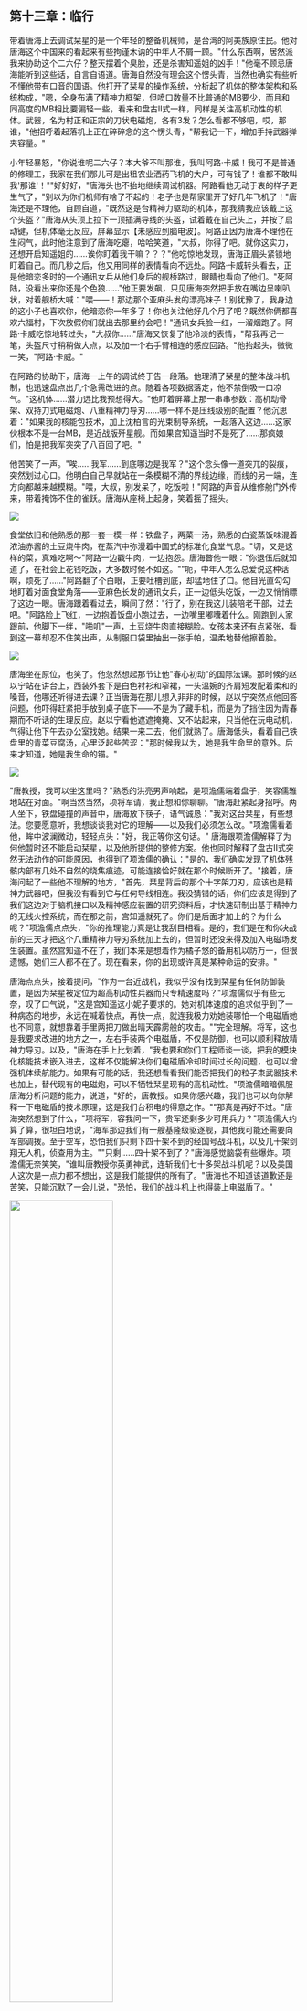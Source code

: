 ## 第十三章：临行
带着唐海上去调试栞星的是一个年轻的整备机械师，是台湾的阿美族原住民。他对唐海这个中国来的看起来有些拘谨木讷的中年人不屑一顾。"什么东西啊，居然派我来协助这个二六仔？整天摆着个臭脸，还是杀害知遥姐的凶手！"他毫不顾忌唐海能听到这些话，自言自语道。唐海自然没有理会这个愣头青，当然也确实有些听不懂他带有口音的国语。他打开了栞星的操作系统，分析起了机体的整体架构和系统构成，"嗯，全身布满了精神力框架，但喷口数量不比普通的MB要少，而且和同高度的MB相比要偏轻一些，看来和盘古II式一样，同样是关注高机动性的机体。武器，名为村正和正宗的刀状电磁炮，各有3发？怎么看都不够吧，哎，那谁，"他招呼着起落机上正在碎碎念的这个愣头青，"帮我记一下，增加手持武器弹夹容量。"

小年轻暴怒，"你说谁呢二六仔？本大爷不叫那谁，我叫阿路·卡威！我可不是普通的修理工，我家在我们那儿可是出租农业洒药飞机的大户，可有钱了！谁都不敢叫我'那谁'！""好好好，"唐海头也不抬地继续调试机器。阿路看他无动于衷的样子更生气了，"别以为你们机师有啥了不起的！老子也是帮家里开了好几年飞机了！"唐海还是不理他，自顾自道，"既然这是台精神力驱动的机体，那我猜我应该戴上这个头盔？"唐海从头顶上拉下一顶插满导线的头盔，试着戴在自己头上，并按了启动键，但机体毫无反应，屏幕显示【未感应到脑电波】。阿路正因为唐海不理他在生闷气，此时他注意到了唐海吃瘪，哈哈笑道，"大叔，你得了吧。就你这实力，还想开启知遥姐的......诶你盯着我干嘛？？？"他吃惊地发现，唐海正眉头紧锁地盯着自己。而几秒之后，他又用同样的表情看向不远处。阿路·卡威转头看去，正是他暗恋多时的一个通讯女兵从他们身后的舰桥路过，眼睛也看向了他们。"死阿陆，没看出来你还是个色狼......"他正要发飙，只见唐海突然把手放在嘴边呈喇叭状，对着舰桥大喊："喂——！那边那个亚麻头发的漂亮妹子！别犹豫了，我身边的这小子也喜欢你，他暗恋你一年多了！你也关注他好几个月了吧？既然你俩都喜欢六福村，下次放假你们就出去那里约会吧！"通讯女兵脸一红，一溜烟跑了。阿路·卡威吃惊地转过头，"大叔你......"唐海又恢复了他冷淡的表情，"帮我再记一笔，头盔尺寸稍稍做大点，以及加一个右手臂相连的感应回路。"他抬起头，微微一笑，"阿路·卡威。"

在阿路的协助下，唐海一上午的调试终于告一段落。他理清了栞星的整体战斗机制，也迅速盘点出几个急需改进的点。随着各项数据落定，他不禁倒吸一口凉气。"这机体......潜力远比我预想得大。"他盯着屏幕上那一串串参数：高机动骨架、双持刀式电磁炮、八重精神力导刃......哪一样不是压线级别的配置？他沉思着："如果我的核能包技术，加上沈柏言的光束制导系统，一起落入这边......这家伙根本不是一台MB，是近战版歼星舰。而如果宫知遥当时不是死了......那疯娘们，怕是把我军突突了八百回了吧。"

他苦笑了一声。"唉......我军......到底哪边是我军？"这个念头像一道突兀的裂痕，突然划过心口。他明白自己早就站在一条模糊不清的界线边缘，而线的另一端，连方向都越来越模糊。"喂，大叔，别发呆了，吃饭啦！"阿路的声音从维修舱门外传来，带着掩饰不住的雀跃。唐海从座椅上起身，笑着摇了摇头。


<img src="./illustrations/51.png" />

食堂依旧和他熟悉的那一套一模一样：铁盘子，两菜一汤，熟悉的白瓷蒸饭味混着浓油赤酱的土豆烧牛肉，在蒸汽中弥漫着中国式的标准化食堂气息。"切，又是这样的菜，真难吃啊～"阿路一边戳牛肉，一边抱怨。唐海瞥他一眼："你退伍后就知道了，在社会上花钱吃饭，大多数时候不如这。""呃，中年人怎么总爱说这种话啊，烦死了......"阿路翻了个白眼，正要吐槽到底，却猛地住了口。他目光直勾勾地盯着对面食堂角落——亚麻色长发的通讯女兵，正一边低头吃饭，一边又悄悄瞟了这边一眼。唐海跟着看过去，瞬间了然："行了，别在我这儿装陪老干部，过去吧。"阿路脸上飞红，一边抱着饭盘小跑过去，一边嘴里嘟囔着什么。刚跑到人家跟前，他脚下一绊，"啪叽"一声，土豆烧牛肉直接糊脸。女孩本来还有点紧张，看到这一幕却忍不住笑出声，从制服口袋里抽出一张手帕，温柔地替他擦着脸。

<img src="./illustrations/53.png" />

唐海坐在原位，也笑了。他忽然想起那节让他"春心初动"的国际法课。那时候的赵以宁站在讲台上，西装外套下是白色衬衫和窄裙，一头温婉的齐肩短发配着柔和的嗓音，他哪还听得进去课？正当唐海在那儿想入非非的时候，赵以宁突然点他回答问题，他吓得赶紧把手放到桌子底下——不是为了藏手机，而是为了挡住因为青春期而不听话的生理反应。赵以宁看他遮遮掩掩、又不站起来，只当他在玩电动机，气得让他下午去办公室找她。结果一来二去，他们就熟了。唐海低头，看着自己铁盘里的青菜豆腐汤，心里泛起些苦涩："那时候我以为，她是我生命里的意外。后来才知道，她是我生命的锚。"

<img src="./illustrations/54.png" />

"唐教授，我可以坐这里吗？"熟悉的洪亮男声响起，是项澹儒端着盘子，笑容儒雅地站在对面。"啊当然当然，项将军请，我正想和你聊聊。"唐海赶紧起身招呼。两人坐下，铁盘碰撞的声音中，唐海放下筷子，语气诚恳："我对这台栞星，有些想法。您要愿意听，我想谈谈我对它的理解——以及我们必须怎么改。"项澹儒看着他，眸中波澜微动，轻轻点头："好，我正等你这句话。"
唐海跟项澹儒解释了为何他暂时还不能启动栞星，以及他所提供的整修方案。他也同时解释了盘古II式突然无法动作的可能原因，也得到了项澹儒的确认："是的，我们确实发现了机体残骸内部有几处不自然的烧焦痕迹，可能连接恰好就在那个时候断开了。"接着，唐海问起了一些他不理解的地方，"首先，栞星背后的那个十字架刀刃，应该也是精神力武器吧，但我没有看到它与任何导线相连。我没猜错的话，你们应该是得到了我们这边对于脑机接口以及精神感应装置的研究资料后，才快速研制出基于精神力的无线火控系统，而在那之前，宫知遥就死了。你们是后面才加上的？为什么呢？"项澹儒点点头，"你的推理能力真是让我刮目相看。是的，我们是在和你决战前的三天才把这个八重精神力导刃系统加上去的，但暂时还没来得及加入电磁场发生装置。虽然宫知遥不在了，我们本来是想着作为橘子悠的备用机以防万一，但很遗憾，她们三人都不在了。现在看来，你的出现或许真是某种命运的安排。"

唐海点点头，接着提问，"作为一台近战机，我似乎没有找到栞星有任何防御装置，是因为栞星被定位为超高机动性兵器而只专精速度吗？"项澹儒似乎有些无奈，叹了口气说，"这是宫知遥这小妮子要求的。她对机体速度的追求似乎到了一种病态的地步，永远在喊着快点，再快一点，就连我极力劝她装哪怕一个电磁盾她也不同意，就想靠着手里两把刀做出晴天霹雳般的攻击。""完全理解。将军，这也是我要求改进的地方之一，左右手装两个电磁盾，不仅是防御，也可以顺利释放精神力导刃。以及，"唐海在手上比划着，"我也要和你们工程师谈一谈，把我的模块化核能技术嵌入进去，这样不仅能解决你们电磁盾冷却时间过长的问题，也可以增强机体续航能力。如果有可能的话，我还想看看我们能否把我们的粒子束武器技术也加上，替代现有的电磁炮，可以不牺牲栞星现有的高机动性。"项澹儒暗暗佩服唐海分析问题的能力，说道，"好的，唐教授。如果你感兴趣，我们也可以向你解释一下电磁盾的技术原理，这是我们台积电的得意之作。""那真是再好不过。"唐海突然想到了什么，"项将军，容我问一下，贵军还剩多少可用兵力？"项澹儒大约算了算，很坦白地说，"海军那边我们有一艘基隆级驱逐舰，其他我可能还需要向军部调拨。至于空军，恐怕我们只剩下四十架不到的经国号战斗机，以及几十架剑翔无人机，侦查用为主。""只剩......四十架不到了？"唐海感觉脑袋有些爆炸。项澹儒无奈笑笑，"谁叫唐教授你英勇神武，连斩我们七十多架战斗机呢？以及美国人这次是一点力都不想出，这是我们能提供的所有了。"唐海也不知道该道歉还是苦笑，只能沉默了一会儿说，"恐怕，我们的战斗机上也得装上电磁盾了。"

<img src="./illustrations/55.png" width=60% />

饭后，唐海又和项澹儒手下的工程师开了个长会。当两边分别谈到电磁盾和光束武器时，他们惊讶地发现，其背后的原理居然是一模一样的，都是基于对带电粒子的控制。唯一不同的是，作为盾牌，带电粒子发生器需要把装置内部的磁场调节到一个很巧妙的强度区间，形成一个近乎静态的磁场，这样带电粒子的活动半径就可以被控制在一定范围内，不会发散也不会坍缩。而光束武器则是相反的思路，它需要将磁场的强度做出快速的变化，给带电粒子提供加速度，这样能把带电粒子用强劲的电场力射出去，形成一道高能带电粒子束。之所以沈柏言的研究还需要将其和制导技术联合，是因为高能带电粒子很容易发散，而现在有了顾崇渊的激光诱导技术后，才有了成型的粒子束，也就是赤烬。当然，唐海是不知道这个名字的。台积电虽然贵为全球最强芯片制造商，但光刻机技术都来自荷兰，是来不及复刻顾崇渊的技术的。不过，有了电磁盾的原理，唐海提出了静-动磁场结合的概念模型，让由静磁场产生的带电粒子定型，而由动磁场产生的带电粒子提供动能，这样就能在没有激光诱导的前提下，依然产生定型的高能带电粒子束。虽然脱离了磁场一定距离后的光束不可能继续保持形状，因此不可能像赤烬那样穿越68海里，但打击肉眼可见的目标应该还是没问题的。这样，把栞星手上的电磁炮换成高能粒子束步枪，配合唐海的半永久式的核动力能源包，不仅可以达到理论上的无限弹药，还能极大减轻机体的重量，从而保持宫知遥心心念念的高速。而唐海也知道，不仅仅是致敬宫知遥对这片土地的感情，在军力极其有限的情况下，无论是突击还是脱出，这种高速也是必不可少的。

台湾军队这边的科研团队立马跟进试验，而第二天一早开始，唐海就同时开展了好几个项目，加紧模块化核能包的研制以及在机体各个部位的部署，电磁盾的安装，以及为了应付潜在的潜艇，他不得不要求在机体腰部增加两门轻量级鱼雷炮管。当然，最要紧的还是精神感应装置改进，不然机体都发动不起来。他特地向工程团队了盘古II式仿生丝线的问题，并且了解到台湾这边选用的是完全不同的无机合成材料，在确保功能性的前提下不会有和金属的排异性的问题时，唐海松了一口气。虽然台积电的工程团队在全球出了名的高效，但随时可能到来的战争的压迫下，唐海不敢指望这些要求能被全部达成。唐海一边计算这些技术的参数，一边让阿路给他记下结果。但当他看到阿路一脸花痴样，还在鸡贼偷笑时，心里顿时有种不详的预感。\"拿来，你的记录给我看下！\"他不由分说夺过阿路的记录，看了几眼后顿时火冒三丈，\"三处！这里，这里还有这里，这么重要的三个参数你给我记错了！你是不舒服吗？"然后他想到了什么，扶起了额头："得得得，别说了。你是昨天告白成功了是吧？\"阿路嘿嘿一笑，\"师父，你又读我记忆！\"唐海扶着额头叹气，\"这点破事儿都写你脸上了，还需要我读？苍天啊，是不是在这个世界上，凡是技术男碰到心上人，都得输错三次参数啊？\"\"你说什么师父？\"\"没什么。还有，谁是你师父了？\"\"其实吧，昨天晚上我俩在一起啦！过俩星期我们正好都轮到休息，打算一起去六福村。多亏了你啊师父！\"\"少废话，赶紧把这些数据给项将军那里送过去。还有，别叫我师父！当我徒弟的没一个有好下场的！\"\"嘿嘿，好的师父！\"

<img src="./illustrations/57.png" />

几天下来，栞星，确切地说，栞星II式，已基本完成。唐海见到它的时候，只见全新的八重精神导刃全面搭建完毕，在模块化核能包的帮助下，每一把刀刃都有独立能源，可以持续更长的作战时间而无需回母机充电。两把全新的刃式光束步枪也已就位，并且把名字由日式的村正和正宗改为了台湾的国兽【黑熊】。小腿上，前后两侧保留了本身的腿部铡刀，而精神力感应系统自然是准备就绪，左右两臂的电磁场发生器也在格纳库灯光的照耀下闪闪发亮。\"所以鱼雷管呢？\"唐海转头向工程师问道，工程师如实回答，\"多装两根鱼雷管要改变机体的操作系统和火控通道，工程量实在太大。而且实话说，作为飞行器的MB上的投掷式鱼雷在现代战争中很少能有作用，一般只是摆设，上面的大人物不会懂的。\"唐海坐进驾驶舱，按下了开启键。果然，这次栞星II式成功启动。他做了几个简单的动作，完成度极高，比盘古II式感觉更灵敏，他稍稍舒了口气。当天下午，唐海进行了栞星II式的试飞。从格纳库冲出来的时候，他觉得自己再一次久违地看见了蓝天。他操作着机体，低空飞行着。\"速度确实超出盘古II式至少8%，因为喷嘴多的缘故，在精神力骨架的帮助下，走位也可以更灵活。即使如此，考虑到八重精神导刃，整机还是比原本的栞星重20%。可见原本的栞星，理论速度可以到达一个多恐怖的数值......不愧是为那个疯女人量身定做的机体......\"他又测试了光束步枪，射程令人满意，一枪射进海里，立刻升起一大片水蒸气。最后他测试了八重精神导刃，这是他第一次使用精神力武器。他感受到了如何在适度展开电磁盾的前提下，控制着精神导刃的飞行轨迹。他测试了好几次，射出和回收问题不大，但同时控制八支刃，唐海感觉力不从心，心里也暗暗佩服橘子悠能控制二十多支浮游炮的能力。为了持久作战，他决定减少全刃放出攻击，尽量同时只用一两支。不过，他还是有些难以接受，自己小心翼翼地飞行，居然是为了躲开解放军的侦查。\"这次，枪口对准了自己人了......\"不论如何大义，唐海终究还是一个中国人。

<img src="./illustrations/52.png" />

而中方这边，他们这一个星期显然已经做好了全面准备。顾崇渊和沈柏言联手改进了赤烬的材料，这是顾崇渊团队的一种全新研发的合金温变材料，当温度恒定时，材料内部的原子簇结构比较松散，而温度变化时，原子簇会骤然紧密排列。这种理化性质对于赤烬这样不停变换温度的武器，再适合不过了。林砚作为总指挥，也安排好了200架战斗机，10艘不同级别的航空母舰，15艘军舰和8艘潜艇，形成强力的立体打击。军方给的最后期限已到，这次是破釜沉舟了。决战前夜，他破天荒地回了家吃晚饭，\"澜澜老婆我回来啦！我想你炖的冬瓜排骨汤了！\"那天，两人聊了很多很多，从校园恋爱开始，到刚结婚时的天天吵架，都默契地不提第二天的战争。晚上在床上，季思澜终于忍不住问，\"我这个问题可能比较小白，但军部为何不再派出规模更大的空军和海军，同时进攻台湾的各个城市呢？\"林砚笑了笑，\"我们的敌人可不止台湾，有时候所谓盟友也随时准备捅你一刀。比如北边那头毛熊，觊觎我们的稀土矿很久了。如果我们拿出全部家底打台湾，谁知道他们会不会再搞一个乌克兰那样的局部军事冲突？\"季思澜似懂非懂地点点头。而沈柏言，则是一遍又一遍地轻轻抚摸着跟哥哥的合照，又瞟了一眼桌上，和唐海以及程致远的实验室成员合照，沉默不语。

<img src="./illustrations/58.png" />